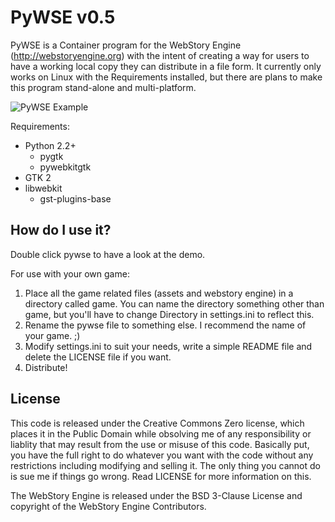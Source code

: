 PyWSE v0.5
==========

PyWSE is a Container program for the WebStory Engine (http://webstoryengine.org) with the intent of creating a way for users to have a working local copy they can distribute in a file form. It currently only works on Linux with the Requirements installed, but there are plans to make this program stand-alone and multi-platform.

![PyWSE Example](http://brenton.nom.za/demo.jpg)

Requirements:
* Python 2.2+  
  - pygtk  
  - pywebkitgtk 
* GTK 2  
* libwebkit
  - gst-plugins-base


How do I use it?
----------------
Double click pywse to have a look at the demo.

For use with your own game:  
1. Place all the game related files (assets and webstory engine) in a directory called game. You can name the directory something other than game, but you'll have to change Directory in settings.ini to reflect this.  
2. Rename the pywse file to something else. I recommend the name of your game. ;)  
3. Modify settings.ini to suit your needs, write a simple README file and delete the LICENSE file if you want.  
4. Distribute!  


License
-------
This code is released under the Creative Commons Zero license, which places it in the Public Domain while obsolving me of any responsibility or liablity that may result from the use or misuse of this code. Basically put, you have the full right to do whatever you want with the code without any restrictions including modifying and selling it. The only thing you cannot do is sue me if things go wrong. Read LICENSE for more information on this.

The WebStory Engine is released under the BSD 3-Clause License and copyright of the WebStory Engine Contributors.
